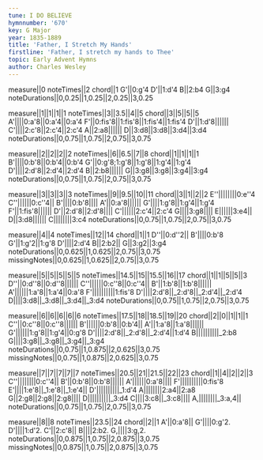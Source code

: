 ```yaml
---
tune: I DO BELIEVE
hymnnumber: '670'
key: G Major
year: 1835-1889
title: 'Father, I Stretch My Hands'
firstline: 'Father, I stretch my hands to Thee'
topic: Early Advent Hymns
author: Charles Wesley
---
```

measure||0
noteTimes||2
chord||1
G'||0:g'4
D'||1:d'4
B||2:b4
G||3:g4
noteDurations||0,0.25||1,0.25||2,0.25||3,0.25

measure||1||1||1||1
noteTimes||3||3.5||4||5
chord||3||5||5||5
A'||||0:a'8||0:a'4||0:a'4
F'||0:fis'8||1:fis'8||1:fis'4||1:fis'4
D'||1:d'8||||||
C'||||2:c'8||2:c'4||2:c'4
A||2:a8||||||
D||3:d8||3:d8||3:d4||3:d4
noteDurations||0,0.75||1,0.75||2,0.75||3,0.75

measure||2||2||2||2
noteTimes||6||6.5||7||8
chord||1||1||1||1
B'||||0:b'8||0:b'4||0:b'4
G'||0:g'8;1:g'8||1:g'8||1:g'4||1:g'4
D'||||2:d'8||2:d'4||2:d'4
B||2:b8||||||
G||3:g8||3:g8||3:g4||3:g4
noteDurations||0,0.75||1,0.75||2,0.75||3,0.75

measure||3||3||3||3
noteTimes||9||9.5||10||11
chord||3||1||2||2
E''||||||||0:e''4
C''||||||0:c''4||
B'||||0:b'8||||
A'||0:a'8||||||
G'||||1:g'8||1:g'4||1:g'4
F'||1:fis'8||||||
D'||2:d'8||2:d'8||||
C'||||||2:c'4||2:c'4
G||||3:g8||||
E||||||3:e4||
D||3:d8||||||
C||||||||3:c4
noteDurations||0,0.75||1,0.75||2,0.75||3,0.75

measure||4||4
noteTimes||12||14
chord||1||1
D''||0:d''2||
B'||||0:b'8
G'||1:g'2||1:g'8
D'||||2:d'4
B||2:b2||
G||3:g2||3:g4
noteDurations||0,0.625||1,0.625||2,0.75||3,0.75
missingNotes||0,0.625||1,0.625||2,0.75||3,0.75

measure||5||5||5||5||5
noteTimes||14.5||15||15.5||16||17
chord||1||1||5||5||3
D''||0:d''8||0:d''8||||||
C''||||||0:c''8||0:c''4||
B'||1:b'8||1:b'8||||||
A'||||||1:a'8||1:a'4||0:a'8
F'||||||||||1:fis'8
D'||||2:d'8||_2:d'8||_2:d'4||_2:d'4
D||||3:d8||_3:d8||_3:d4||_3:d4
noteDurations||0,0.75||1,0.75||2,0.75||3,0.75

measure||6||6||6||6||6
noteTimes||17.5||18||18.5||19||20
chord||2||0||1||1||1
C''||0:c''8||0:c''8||||||
B'||||||0:b'8||0:b'4||
A'||1:a'8||1:a'8||||||
G'||||||1:g'8||1:g'4||0:g'8
D'||||2:d'8||_2:d'8||_2:d'4||1:d'4
B||||||||||_2:b8
G||||3:g8||_3:g8||_3:g4||_3:g4
noteDurations||0,0.75||1,0.875||2,0.625||3,0.75
missingNotes||0,0.75||1,0.875||2,0.625||3,0.75

measure||7||7||7||7||7
noteTimes||20.5||21||21.5||22||23
chord||1||4||2||2||3
C''||||||||0:c''4||
B'||0:b'8||0:b'8||||||
A'||||||0:a'8||||
F'||||||||||0:fis'8
E'||||1:e'8||_1:e'8||_1:e'4||
D'||||||||||_1:d'4
A||||||||2:a4||2:a8
G||2:g8||2:g8||2:g8||||
D||||||||||_3:d4
C||||3:c8||_3:c8||||
A,||||||||_3:a,4||
noteDurations||0,0.75||1,0.75||2,0.75||3,0.75

measure||8||8
noteTimes||23.5||24
chord||2||1
A'||0:a'8||
G'||||0:g'2.
D'||||1:d'2.
C'||2:c'8||
B||||2:b2.
G,||||3:g,2.
noteDurations||0,0.875||1,0.75||2,0.875||3,0.75
missingNotes||0,0.875||1,0.75||2,0.875||3,0.75

